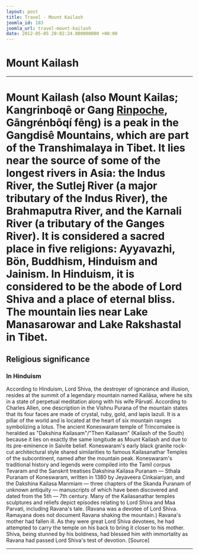 ```yaml
---
layout: post
title: Travel - Mount Kailash
joomla_id: 183
joomla_url: travel-mount-kailash
date: 2012-05-05 20:02:24.000000000 +00:00
---
```

# **Mount Kailash**
* * *
# Mount Kailash (also Mount Kailas; Kangrinboqê or Gang [Rinpoche](http://en.wikipedia.org/wiki/Rinpoche "Rinpoche"), Gāngrénbōqí fēng) is a peak in the Gangdisê Mountains, which are part of the Transhimalaya in Tibet. It lies near the source of some of the longest rivers in Asia: the Indus River, the Sutlej River (a major tributary of the Indus River), the Brahmaputra River, and the Karnali River (a tributary of the Ganges River). It is considered a sacred place in five religions: Ayyavazhi, Bön, Buddhism, Hinduism and Jainism. In Hinduism, it is considered to be the abode of Lord Shiva and a place of eternal bliss. The mountain lies near Lake Manasarowar and Lake Rakshastal in Tibet.
## Religious significance
### In Hinduism
According to Hinduism, Lord Shiva, the destroyer of ignorance and illusion, resides at the summit of a legendary mountain named Kailāsa, where he sits in a state of perpetual meditation along with his wife Pārvatī.
According to Charles Allen, one description in the Vishnu Purana of the mountain states that its four faces are made of crystal, ruby, gold, and lapis lazuli. It is a pillar of the world and is located at the heart of six mountain ranges symbolizing a lotus.
The ancient Koneswaram temple of Trincomalee is heralded as "Dakshina Kailasam"/"Then Kailasam" (Kailash of the South) because it lies on exactly the same longitude as Mount Kailash and due to its pre-eminence in Saivite belief. Koneswaram's early black granite rock-cut architectural style shared similarities to famous Kailasanathar Temples of the subcontinent, named after the mountain peak. Koneswaram's traditional history and legends were compiled into the Tamil corpus Tevaram and the Sanskrit treatises Dakshina Kailasa Puranam — Sthala Puranam of Koneswaram, written in 1380 by Jeyaveera Cinkaiariyan, and the Dakshina Kailasa Manmiam — three chapters of the Skanda Puranam of unknown antiquity — manuscripts of which have been discovered and dated from the 5th — 7th century.
Many of the Kailasanathar temples sculptures and reliefs depict episodes relating to Lord Shiva and Maa Parvati, including Ravana's tale. (Ravana was a devotee of Lord Shiva. Ramayana does not document Ravana shaking the mountain.) Ravana's mother had fallen ill. As they were great Lord Shiva devotees, he had attempted to carry the temple on his back to bring it closer to his mother. Shiva, being stunned by his boldness, had blessed him with immortality as Ravana had passed Lord Shiva's test of devotion.
[Source]
* * *
